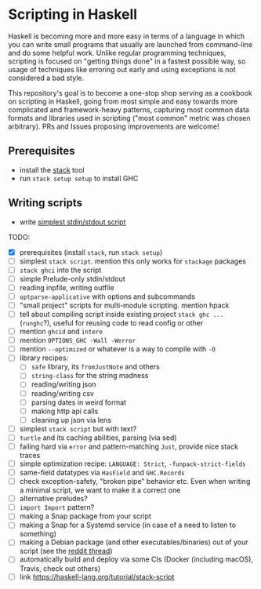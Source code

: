 # Scripting in Haskell

Haskell is becoming more and more easy in terms of a language in which
you can write small programs that usually are launched from
command-line and do some helpful work. Unlike regular programming
techniques, scripting is focused on "getting things done" in a fastest
possible way, so usage of techniques like erroring out early and using
exceptions is not considered a bad style.

This repository's goal is to become a one-stop shop serving as a
cookbook on scripting in Haskell, going from most simple and easy
towards more complicated and framework-heavy patterns, capturing most
common data formats and libraries used in scripting ("most common"
metric was chosen arbitrary). PRs and Issues proposing improvements
are welcome!

## Prerequisites

- install the [stack](https://docs.haskellstack.org/en/stable/README/) tool
- run `stack setup setup` to install GHC

## Writing scripts

- write [simplest stdin/stdout script](simple_stdin_stdout.md)

TODO:

- [x] prerequisites (install `stack`, run `stack setup`)
- [ ] simplest `stack script`. mention this only works for `stackage`
  packages
- [ ] `stack ghci` into the script
- [ ] simple Prelude-only stdin/stdout
- [ ] reading inpfile, writing outfile
- [ ] `optparse-applicative` with options and subcommands
- [ ] "small project" scripts for multi-module scripting. mention
  hpack
- [ ] tell about compiling script inside existing project `stack ghc
  ...` (`runghc`?), useful for reusing code to read config or other
- [ ] mention `ghcid` and `intero`
- [ ] mention `OPTIONS_GHC -Wall -Werror`
- [ ] mention `--optimized` or whatever is a way to compile with `-O`
- [ ] library recipes:
  - [ ] `safe` library, its `fromJustNote` and others
  - [ ] `string-class` for the string madness
  - [ ] reading/writing json
  - [ ] reading/writing csv
  - [ ] parsing dates in weird format
  - [ ] making http api calls
  - [ ] cleaning up json via lens
- [ ] simplest `stack script` but with text?
- [ ] `turtle` and its caching abilities, parsing (via sed)
- [ ] failing hard via `error` and pattern-matching `Just`, provide
  nice stack traces
- [ ] simple optimization recipe: `LANGUAGE: Strict`,
  `-funpack-strict-fields`
- [ ] same-field datatypes via `HasField` and `GHC.Records`
- [ ] check exception-safety, "broken pipe" behavior etc. Even when
  writing a minimal script, we want to make it a correct one
- [ ] alternative preludes?
- [ ] `import Import` pattern?
- [ ] making a Snap package from your script
- [ ] making a Snap for a Systemd service (in case of a need to listen to something)
- [ ] making a Debian package (and other executables/binaries) out of your script (see the [reddit thread](https://www.reddit.com/r/haskell/comments/7tgnwc/how_to_make_a_debian_package_out_of_a_haskell/))
- [ ] automatically build and deploy via some CIs (Docker (including macOS), Travis, check out others)
- [ ] link https://haskell-lang.org/tutorial/stack-script
